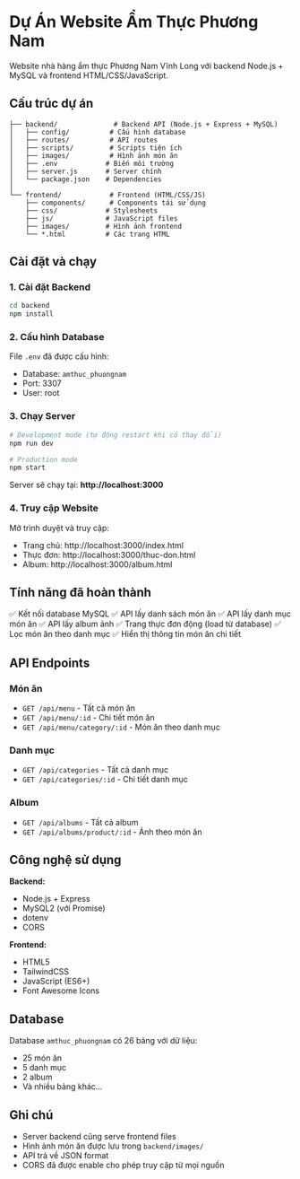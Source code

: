# Dự Án Website Ẩm Thực Phương Nam

Website nhà hàng ẩm thực Phương Nam Vĩnh Long với backend Node.js + MySQL và frontend HTML/CSS/JavaScript.

## Cấu trúc dự án

```
├── backend/              # Backend API (Node.js + Express + MySQL)
│   ├── config/          # Cấu hình database
│   ├── routes/          # API routes
│   ├── scripts/         # Scripts tiện ích
│   ├── images/          # Hình ảnh món ăn
│   ├── .env            # Biến môi trường
│   ├── server.js       # Server chính
│   └── package.json    # Dependencies
│
└── frontend/            # Frontend (HTML/CSS/JS)
    ├── components/      # Components tái sử dụng
    ├── css/            # Stylesheets
    ├── js/             # JavaScript files
    ├── images/         # Hình ảnh frontend
    └── *.html          # Các trang HTML

```

## Cài đặt và chạy

### 1. Cài đặt Backend

```bash
cd backend
npm install
```

### 2. Cấu hình Database

File `.env` đã được cấu hình:
- Database: `amthuc_phuongnam`
- Port: 3307
- User: root

### 3. Chạy Server

```bash
# Development mode (tự động restart khi có thay đổi)
npm run dev

# Production mode
npm start
```

Server sẽ chạy tại: **http://localhost:3000**

### 4. Truy cập Website

Mở trình duyệt và truy cập:
- Trang chủ: http://localhost:3000/index.html
- Thực đơn: http://localhost:3000/thuc-don.html
- Album: http://localhost:3000/album.html

## Tính năng đã hoàn thành

✅ Kết nối database MySQL
✅ API lấy danh sách món ăn
✅ API lấy danh mục món ăn
✅ API lấy album ảnh
✅ Trang thực đơn động (load từ database)
✅ Lọc món ăn theo danh mục
✅ Hiển thị thông tin món ăn chi tiết

## API Endpoints

### Món ăn
- `GET /api/menu` - Tất cả món ăn
- `GET /api/menu/:id` - Chi tiết món ăn
- `GET /api/menu/category/:id` - Món ăn theo danh mục

### Danh mục
- `GET /api/categories` - Tất cả danh mục
- `GET /api/categories/:id` - Chi tiết danh mục

### Album
- `GET /api/albums` - Tất cả album
- `GET /api/albums/product/:id` - Ảnh theo món ăn

## Công nghệ sử dụng

**Backend:**
- Node.js + Express
- MySQL2 (với Promise)
- dotenv
- CORS

**Frontend:**
- HTML5
- TailwindCSS
- JavaScript (ES6+)
- Font Awesome Icons

## Database

Database `amthuc_phuongnam` có 26 bảng với dữ liệu:
- 25 món ăn
- 5 danh mục
- 2 album
- Và nhiều bảng khác...

## Ghi chú

- Server backend cũng serve frontend files
- Hình ảnh món ăn được lưu trong `backend/images/`
- API trả về JSON format
- CORS đã được enable cho phép truy cập từ mọi nguồn
